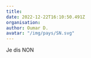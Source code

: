 ```yaml
---
title: 
date: 2022-12-22T16:10:50.491Z
organisation: 
author: Oumar D.
avatar: "/img/pays/SN.svg"
---
```


Je dis NON
